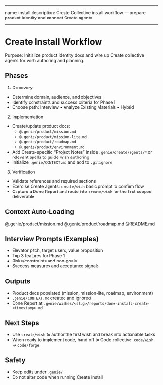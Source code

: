 
---
name: install
description: Create Collective install workflow — prepare product identity and connect Create agents

---

# Create Install Workflow

Purpose: Initialize product identity docs and wire up Create collective agents for wish authoring and planning.

## Phases

1) Discovery
- Determine domain, audience, and objectives
- Identify constraints and success criteria for Phase 1
- Choose path: Interview • Analyze Existing Materials • Hybrid

2) Implementation
- Create/update product docs:
  - `@.genie/product/mission.md`
  - `@.genie/product/mission-lite.md`
  - `@.genie/product/roadmap.md`
  - `@.genie/product/environment.md`
- Add Create-specific “Project Notes” inside `.genie/create/agents/*` or relevant spells to guide wish authoring
- Initialize `.genie/CONTEXT.md` and add to `.gitignore`

3) Verification
- Validate references and required sections
- Exercise Create agents: `create/wish` basic prompt to confirm flow
- Capture a Done Report and route into `create/wish` for the first scoped deliverable

## Context Auto-Loading
@.genie/product/mission.md
@.genie/product/roadmap.md
@README.md

## Interview Prompts (Examples)
- Elevator pitch, target users, value proposition
- Top 3 features for Phase 1
- Risks/constraints and non-goals
- Success measures and acceptance signals

## Outputs
- Product docs populated (mission, mission-lite, roadmap, environment)
- `.genie/CONTEXT.md` created and ignored
- Done Report at `.genie/wishes/<slug>/reports/done-install-create-<timestamp>.md`

## Next Steps
- Use `create/wish` to author the first wish and break into actionable tasks
- When ready to implement code, hand off to Code collective: `code/wish` → `code/forge`

## Safety
- Keep edits under `.genie/`
- Do not alter code when running Create install

